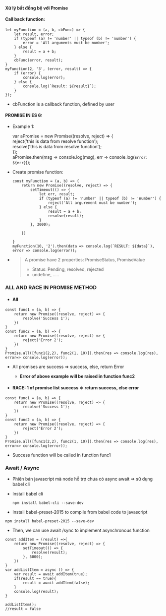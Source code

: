 #### Xử lý bất đồng bộ với Promise

#### Call back function:

    let myFunction = (a, b, cbFunc) => {
        let result, error;
        if (typeof (a) != 'number' || typeof (b) != 'number') {
            error = 'All arguments must be number';
        } else {
            result = a + b;
        }
        cbFunc(error, result);
    }
    myFunction(2, '3', (error, result) => {
        if (error) {
            console.log(error);
        } else {
            console.log(`Result: ${result}`);
        }
    });

* cbFunction is a callback function, defined by user

#### PROMISE IN ES 6:

* Example 1:

  var aPromise = new Promise\(\(resolve, reject\) =&gt; {  
        reject\('this is data from resolve function'\);  
        resolve\('this is data from resolve function'\);  
    }\);  
    aPromise.then\(msg =&gt; console.log\(msg\), err =&gt; console.log\(`Error: ${err}`\)\);

* Create promise function:

      const myFunction = (a, b) => {
          return new Promise((resolve, reject) => {
              setTimeout(() => {
                  let err, result;
                  if (typeof (a) != 'number' || typeof (b) != 'number') {
                      reject('All argurement must be number');
                  } else {
                      result = a + b;
                      resolve(result);
                  }
              }, 3000);

          })

      }
      myFunction(10, '2').then(data => console.log(`RESULT: ${data}`), error => console.log(error));

* > A promise have 2 properties: PromiseStatus, PromiseValue
  >
  > * Status: Pending, resolved, rejected
  > * undefine, .....

### ALL AND RACE IN PROMISE METHOD

* #### All

```
const func1 = (a, b) => {
    return new Promise((resolve, reject) => {
        resolve('Success 1');
    })
}
const func2 = (a, b) => {
    return new Promise((resolve, reject) => {
        reject('Error 2');
    })
}
Promise.all([func1(2,2), func2(1, 10)]).then(res => console.log(res), error=> console.log(error));
```

* All promises are success =&gt; success, else, return Error

  * **Error of above example will be raised in function func2**

* #### RACE: 1 of promise list success =&gt; return success, else error

```
const func1 = (a, b) => {
    return new Promise((resolve, reject) => {
        resolve('Success 1');
    })
}
const func2 = (a, b) => {
    return new Promise((resolve, reject) => {
        reject('Error 2');
    })
}
Promise.all([func1(2,2), func2(1, 10)]).then(res => console.log(res), error=> console.log(error));
```

* Success function will be called in function func1

### Await / Async

* Phiên bản javascript mà node hỗ trợ chưa có async await =&gt; sử dụng babel cli

* Install babel cli
  ```
  npm install babel-cli --save-dev
  ```
* Install babel-preset-2015 to compile from babel code to javascript

```
npm install babel-preset-2015 --save-dev
```

* Then, we can use await /sync to implement asynchronous function

```
const addItem = (result) =>{
    return new Promise((resolve, reject) => {
        setTimeout(() => {
            resolve(result);
        }, 5000);
    })
}
var addListItem = async () => {
    var result = await addItem(true);
    if(result == true){
        result = await addItem(false);
    }
    console.log(result);
}

addListItem();
//result = false
```



